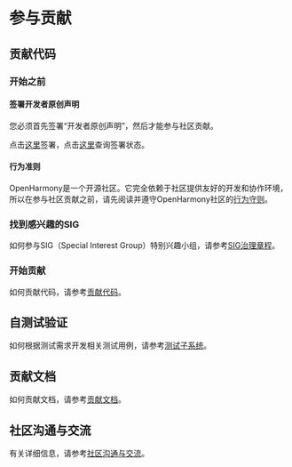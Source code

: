 # 参与贡献<a name="ZH-CN_TOPIC_0000001053868136"></a>

## 贡献代码<a name="section10170447161315"></a>

### 开始之前<a name="section2734837154520"></a>

#### 签署开发者原创声明

您必须首先签署“开发者原创声明”，然后才能参与社区贡献。

点击[这里](https://dco.openharmony.cn/sign)签署，点击[这里](https://dco.openharmony.cn/check-sign-status)查询签署状态。

#### 行为准则

OpenHarmony是一个开源社区。它完全依赖于社区提供友好的开发和协作环境，所以在参与社区贡献之前，请先阅读并遵守OpenHarmony社区的[行为守则](行为准则.md)。

### 找到感兴趣的SIG

如何参与SIG（Special Interest Group）特别兴趣小组，请参考[SIG治理章程](https://gitee.com/openharmony/community/tree/master/sig)。

### 开始贡献<a name="section184321756134618"></a>

如何贡献代码，请参考[贡献代码](贡献代码.md)。

## 自测试验证

如何根据测试需求开发相关测试用例，请参考[测试子系统](../readme/测试子系统.md)。

## 贡献文档<a name="section11234185012131"></a>

如何贡献文档，请参考[贡献文档](贡献文档.md)。

## 社区沟通与交流<a name="section98614457153"></a>

有关详细信息，请参考[社区沟通与交流](社区沟通与交流.md)。

